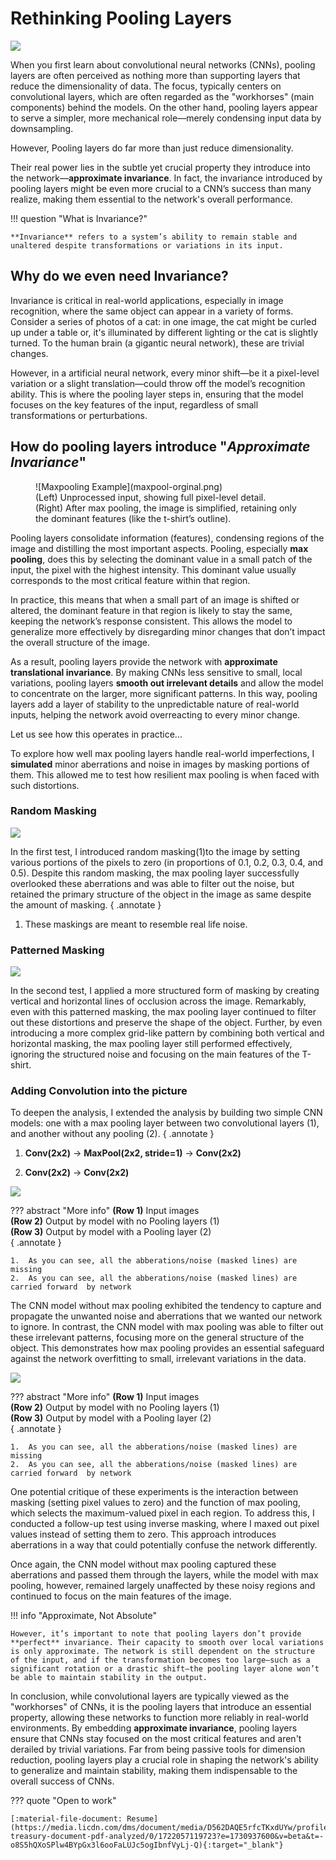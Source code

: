 # **Rethinking Pooling Layers**

![](maxpool.gif)

When you first learn about convolutional neural networks (CNNs), pooling layers are often perceived as nothing more than supporting layers that reduce the dimensionality of data. The focus, typically centers on convolutional layers, which are often regarded as the "workhorses" (main components) behind the models. On the other hand, pooling layers appear to serve a simpler, more mechanical role—merely condensing input data by downsampling.

However, Pooling layers do far more than just reduce dimensionality. 

Their real power lies in the subtle yet crucial property they introduce into the network—**approximate invariance**. In fact, the invariance introduced by pooling layers might be even more crucial to a CNN’s success than many realize, making them essential to the network's overall performance.

!!! question "What is Invariance?"

    **Invariance** refers to a system’s ability to remain stable and unaltered despite transformations or variations in its input.

## Why do we even need Invariance? 

Invariance is critical in real-world applications, especially in image recognition, where the same object can appear in a variety of forms. Consider a series of photos of a cat: in one image, the cat might be curled up under a table or, it's illuminated by different lighting or the cat is slightly turned. To the human brain (a gigantic neural network), these are trivial changes.

However, in a artificial neural network, every minor shift—be it a pixel-level variation or a slight translation—could throw off the model’s recognition ability. This is where the pooling layer steps in, ensuring that the model focuses on the key features of the input, regardless of small transformations or perturbations.

## How do pooling layers introduce "_Approximate Invariance_"

<figure markdown="span">
  ![Maxpooling Example](maxpool-orginal.png)
  <figcaption>
    (Left) Unprocessed input, showing full pixel-level detail. 
    <br>
    (Right) After max pooling, the image is simplified, retaining only the dominant features (like the t-shirt’s outline).</figcaption>
</figure>


Pooling layers consolidate information (features), condensing regions of the image and distilling the most important aspects. Pooling, especially **max pooling**, does this by selecting the dominant value in a small patch of the input, the pixel with the highest intensity. This dominant value usually corresponds to the most critical feature within that region.

In practice, this means that when a small part of an image is shifted or altered, the dominant feature in that region is likely to stay the same, keeping the network’s response consistent. This allows the model to generalize more effectively by disregarding minor changes that don’t impact the overall structure of the image.

As a result, pooling layers provide the network with **approximate translational invariance**. By making CNNs less sensitive to small, local variations, pooling layers **smooth out irrelevant details** and allow the model to concentrate on the larger, more significant patterns. In this way, pooling layers add a layer of stability to the unpredictable nature of real-world inputs, helping the network avoid overreacting to every minor change.

Let us see how this operates in practice...

To explore how well max pooling layers handle real-world imperfections, I **simulated** minor aberrations and noise in images by masking portions of them. This allowed me to test how resilient max pooling is when faced with such distortions.

### Random Masking

![](random-masking.png)

In the first test, I introduced random masking(1)to the image by setting various portions of the pixels to zero (in proportions of 0.1, 0.2, 0.3, 0.4, and 0.5). Despite this random masking, the max pooling layer successfully overlooked these aberrations and was able to filter out the noise, but retained the primary structure of the object in the image as same despite the amount of masking. 
{ .annotate }

1.  These maskings are meant to resemble real life noise.

### Patterned Masking

![](patterned-masking.png)

In the second test, I applied a more structured form of masking by creating vertical and horizontal lines of occlusion across the image. Remarkably, even with this patterned masking, the max pooling layer continued to filter out these distortions and preserve the shape of the object. Further, by even introducing a more complex grid-like pattern by combining both vertical and horizontal masking, the max pooling layer still performed effectively, ignoring the structured noise and focusing on the main features of the T-shirt.

### Adding Convolution into the picture

To deepen the analysis, I extended the analysis by building two simple CNN models: one with a max pooling layer between two convolutional layers (1), and another without any pooling (2).
{ .annotate }

1.  **Conv(2x2)** -> **MaxPool(2x2, stride=1)** -> **Conv(2x2)**

2.  **Conv(2x2)** -> **Conv(2x2)**

![](cnn-patterned-masking.png)

??? abstract "More info"
    **(Row 1)** Input images <br>
    **(Row 2)** Output by model with no Pooling layers (1) <br>
    **(Row 3)** Output by model with a Pooling layer (2) <br>
    { .annotate }

    1.  As you can see, all the abberations/noise (masked lines) are missing
    2.  As you can see, all the abberations/noise (masked lines) are carried forward  by network

The CNN model without max pooling exhibited the tendency to capture and propagate the unwanted noise and aberrations that we wanted our network to ignore. In contrast, the CNN model with max pooling was able to filter out these irrelevant patterns, focusing more on the general structure of the object. This demonstrates how max pooling provides an essential safeguard against the network overfitting to small, irrelevant variations in the data.

![](cnn-patterned-inverse-masking.png)

??? abstract "More info"
    **(Row 1)** Input images <br>
    **(Row 2)** Output by model with no Pooling layers (1) <br>
    **(Row 3)** Output by model with a Pooling layer (2) <br>
    { .annotate }

    1.  As you can see, all the abberations/noise (masked lines) are missing
    2.  As you can see, all the abberations/noise (masked lines) are carried forward  by network

One potential critique of these experiments is the interaction between masking (setting pixel values to zero) and the function of max pooling, which selects the maximum-valued pixel in each region. To address this, I conducted a follow-up test using inverse masking, where I maxed out pixel values instead of setting them to zero. This approach introduces aberrations in a way that could potentially confuse the network differently.

Once again, the CNN model without max pooling captured these aberrations and passed them through the layers, while the model with max pooling, however, remained largely unaffected by these noisy regions and continued to focus on the main features of the image.

!!! info "Approximate, Not Absolute"

    However, it’s important to note that pooling layers don’t provide **perfect** invariance. Their capacity to smooth over local variations is only approximate. The network is still dependent on the structure of the input, and if the transformation becomes too large—such as a significant rotation or a drastic shift—the pooling layer alone won’t be able to maintain stability in the output.

In conclusion, while convolutional layers are typically viewed as the "workhorses" of CNNs, it is the pooling layers that introduce an essential property, allowing these networks to function more reliably in real-world environments. By embedding **approximate invariance**, pooling layers ensure that CNNs stay focused on the most critical features and aren't derailed by trivial variations. Far from being passive tools for dimension reduction, pooling layers play a crucial role in shaping the network's ability to generalize and maintain stability, making them indispensable to the overall success of CNNs.

??? quote "Open to work"

    [:material-file-document: Resume](https://media.licdn.com/dms/document/media/D562DAQE5rfcTKxdUYw/profile-treasury-document-pdf-analyzed/0/1722057119723?e=1730937600&v=beta&t=-o8S5hQXoSPlw4BYpGx3l6ooFaLUJc5ogIbnfVyLj-Q){:target="_blank"}